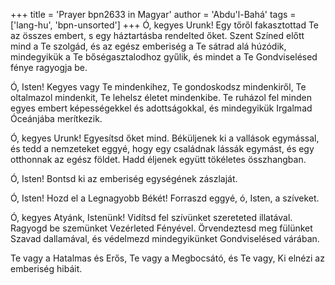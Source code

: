 +++
title = 'Prayer bpn2633 in Magyar'
author = 'Abdu'l-Bahá'
tags = ['lang-hu', 'bpn-unsorted']
+++
Ó, kegyes Urunk! Egy tőről fakasztottad Te az összes embert, s egy háztartásba rendelted őket. Szent Színed előtt mind a Te szolgád, és az egész emberiség a Te sátrad alá húzódik, mindegyikük a Te bőségasztalodhoz gyűlik, és mindet a Te Gondviselésed fénye ragyogja be.

Ó, Isten! Kegyes vagy Te mindenkihez, Te gondoskodsz mindenkiről, Te oltalmazol mindenkit, Te lehelsz életet mindenkibe. Te ruházol fel minden egyes embert képességekkel és adottságokkal, és mindegyikük Irgalmad Óceánjába merítkezik.

Ó, kegyes Urunk! Egyesítsd őket mind. Béküljenek ki a vallások egymással, és tedd a nemzeteket eggyé, hogy egy családnak lássák egymást, és egy otthonnak az egész földet. Hadd éljenek együtt tökéletes összhangban.

Ó, Isten! Bontsd ki az emberiség egységének zászlaját.

Ó, Isten! Hozd el a Legnagyobb Békét! Forraszd eggyé, ó, Isten, a szíveket.

Ó, kegyes Atyánk, Istenünk! Vidítsd fel szívünket szereteted illatával. Ragyogd be szemünket Vezérleted Fényével. Örvendeztesd meg fülünket Szavad dallamával, és védelmezd mindegyikünket Gondviselésed várában.

Te vagy a Hatalmas és Erős, Te vagy a Megbocsátó, és Te vagy, Ki elnézi az emberiség hibáit.
